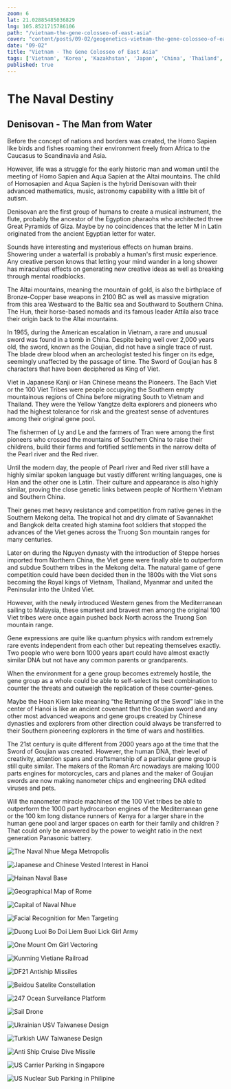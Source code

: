 ```yaml
--- 
zoom: 6
lat: 21.02885485036829
lng: 105.8521715786106
path: "/vietnam-the-gene-colosseo-of-east-asia"
cover: "content/posts/09-02/geogenetics-vietnam-the-gene-colosseo-of-east-asia.png"
date: "09-02"
title: "Vietnam - The Gene Colosseo of East Asia"
tags: ['Vietnam', 'Korea', 'Kazakhstan', 'Japan', 'China', 'Thailand', 'Copper', 'Bronzed Age', 'Aquasapien', 'Denisovan', 'Attila the Hun','GeoGenetics','Geographics', 'Genetics','Spyman World']    
published: true
---
```

# The Naval Destiny
## Denisovan - The Man from Water

Before the concept of nations and borders was created, the Homo Sapien like birds and fishes roaming their environment freely from Africa to the Caucasus to Scandinavia and Asia.

However, life was a struggle for the early historic man and woman until the meeting of Homo Sapien and Aqua Sapien at the Altai mountains. The child of Homosapien and Aqua Sapien is the hybrid Denisovan with their advanced mathematics, music, astronomy capability with a little bit of autism. 

Denisovan are the first group of humans to create a musical instrument, the flute, probably the ancestor of the Egyption pharaohs who architected three Great Pyramids of Giza. Maybe by no coincidences that the letter M in Latin originated from the ancient Egyptian letter for water.

Sounds have interesting and mysterious effects on human brains. Showering under a waterfall is probably a human's first music experience. Any creative person knows that letting your mind wander in a long shower has miraculous effects on generating new creative ideas as well as breaking through mental roadblocks.

The Altai mountains, meaning the mountain of gold, is also the birthplace of Bronze-Copper base weapons in 2100 BC as well as massive migration from this area Westward to the Baltic sea and Southward to Southern China. The Hun, their horse-based nomads and its famous leader Attila also trace their origin back to the Altai mountains.

In 1965, during the American escalation in Vietnam, a rare and unusual sword was found in a tomb in China. Despite being well over 2,000 years old, the sword, known as the Goujian, did not have a single trace of rust. The blade drew blood when an archeologist tested his finger on its edge, seemingly unaffected by the passage of time. The Sword of Goujian has 8 characters that have been deciphered as King of Viet. 

Viet in Japanese Kanji or Han Chinese means the Pioneers. The Bach Viet or the 100 Viet Tribes were people occupying the Southern empty mountainous regions of China before migrating South to Vietnam and Thailand. They were the Yellow Yangtze delta explorers and pioneers who had the highest tolerance for risk and the greatest sense of adventures among their original gene pool. 

The fishermen of Ly and Le and the farmers of Tran were among the first pioneers who crossed the mountains of Southern China to raise their childrens, build their farms and fortified settlements in the narrow delta of the Pearl river and the Red river. 

Until the modern day, the people of Pearl river and Red river still have a highly similar spoken language but vastly different writing languages, one is Han and the other one is Latin. Their culture and appearance is also highly similar, proving the close genetic links between people of Northern Vietnam and Southern China. 

Their genes met heavy resistance and competition from native genes in the Southern Mekong delta. The tropical hot and dry climate of Savannakhet and Bangkok delta created high stamina foot soldiers that stopped the advances of the Viet genes across the Truong Son mountain ranges for many centuries. 

Later on during the Nguyen dynasty with the introduction of Steppe horses imported from Northern China, the Viet gene were finally able to outperform and subdue Southern tribes in the Mekong delta. The natural game of gene competition could have been decided then in the 1800s with the Viet sons becoming the Royal kings of Vietnam, Thailand, Myanmar and united the Peninsular into the United Viet. 

However, with the newly introduced Western genes from the Mediterranean sailing to Malaysia, these smartest and bravest men among the original 100 Viet tribes were once again pushed back North across the Truong Son mountain range.

Gene expressions are quite like quantum physics with random extremely rare events independent from each other but repeating themselves exactly. Two people who were born 1000 years apart could have almost exactly similar DNA but not have any common parents or grandparents. 

When the environment for a gene group becomes extremely hostile, the gene group as a whole could be able to self-select its best combination to counter the threats and outweigh the replication of these counter-genes. 

Maybe the Hoan Kiem lake meaning “the Returning of the Sword” lake in the center of Hanoi is like an ancient covenant that the Goujian sword and any other most advanced weapons and gene groups created by Chinese dynasties and explorers from other direction could always be transferred to their Southern pioneering explorers in the time of wars and hostilities.

The 21st century is quite different from 2000 years ago at the time that the Sword of Goujian was created. However, the human DNA, their level of creativity, attention spans and craftsmanship of a particular gene group is still quite similar. The makers of the Roman Arc nowadays are making 1000 parts engines for motorcycles, cars and planes and the maker of Goujian swords are now making nanometer chips and engineering DNA edited viruses and pets.  

Will the nanometer miracle machines of the 100 Viet tribes be able to outperform the 1000 part hydrocarbon engines of the Mediterranean gene or the 100 km long distance runners of Kenya for a larger share in the human gene pool and larger spaces on earth for their family and children ? That could only be answered by the power to weight ratio in the next generation Panasonic battery. 

![The Naval Nhue Mega Metropolis](https://storage.googleapis.com/spykman-world/Naval%20Nhue%20Mega%20Capital.png)

![Japanese and Chinese Vested Interest in Hanoi](https://storage.googleapis.com/spykman-world/Japanese%20and%20Chinese%20Vested%20Interest%20in%20Vietnam.png)

![Hainan Naval Base](https://storage.googleapis.com/spykman-world/Nuclear%20Sub%20Base%20in%20Hainan.png)

![Geographical Map of Rome](https://storage.googleapis.com/spykman-world/Geographical_Map_of_Rome.png)

![Capital of Naval Nhue](https://storage.googleapis.com/spykman-world/The_Capital_of_Naval_Nhue.png)

![Facial Recognition for Men Targeting](https://storage.googleapis.com/spykman-world/Facial_Recognition_For_Men_Targeting.png)

![Duong Luoi Bo Doi Liem Buoi Lick Girl Army](https://storage.googleapis.com/spykman-world/Doi_Liem_Buoi_Beef_Tougue_Lick_Girl.png)

![One Mount Om Girl Vectoring](https://storage.googleapis.com/spykman-world/OM_Girl_Vectoring.png)

![Kunming Vietiane Railroad](https://storage.googleapis.com/spykman-world/Kunming_Vientiane_Railway.png)

![DF21 Antiship Missiles](https://storage.googleapis.com/spykman-world/df21_antiship_ballistic_missile.png)

![Beidou Satelite Constellation](https://storage.googleapis.com/spykman-world/Space-base%20Ocean%20Survailance.png)

![247 Ocean Surveilance Platform](https://storage.googleapis.com/spykman-world/247%20Ocean%20Survailance%20Platform.png)

![Sail Drone](https://storage.googleapis.com/spykman-world/Sail%20Drone.png)

![Ukrainian USV Taiwanese Design](https://storage.googleapis.com/spykman-world/Ukraine_USV_Taiwanese_Design.png)

![Turkish UAV Taiwanese Design](https://storage.googleapis.com/spykman-world/Bayrakta_Taiwanese_Design.png)

![Anti Ship Cruise Dive Missile](https://storage.googleapis.com/spykman-world/Antiship%20Cruise%20Dive%20Missile.png)

![US Carrier Parking in Singapore](https://storage.googleapis.com/spykman-world/US%20Nuclear%20Carrier%20Parking%20in%20Singapore.png)

![US Nuclear Sub Parking in Philipine](https://storage.googleapis.com/spykman-world/US%20Nuclear%20Sub%20Parking%20in%20Philippine.png)
